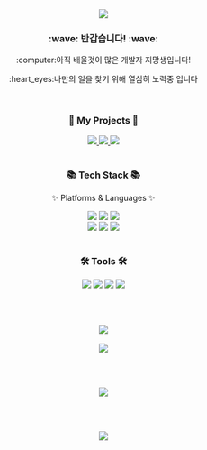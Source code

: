 <div align=center>
<img src="https://capsule-render.vercel.app/api?type=waving&height=250&section=header&color=gradient&customColorList=0,12,21,25,3&text=Welcome&fontSize=55&&desc=SeBin's%20Github%20Profile&descSize=17&descAlign=57&descAlignY=53&animation=fadeIn&fontAlignY=40" />	
</div>

<div align=center>
	<h3>:wave: 반갑습니다! :wave:</h3>
		<p>:computer:아직 배울것이 많은 개발자 지망생입니다!</p>
		<p>:heart_eyes:나만의 일을 찾기 위해 열심히 노력중 입니다</p>
	
</div>

<br>

<div align=center>
	<h3>🎨 My Projects 🎨</h3>
</div>
<div align=center>
	<a href="https://wkdtpqls.github.io/Portfolio/" target="_blank">
		<img src="https://img.shields.io/badge/Portfolio-FF3633?style=flat&logo=Micro.blog&logoColor=white" />
	</a>
  	<a href="https://wkdtpqls.github.io/HtmlCSSHardCoding/" target="_blank">
		<img src="https://img.shields.io/badge/Resume-FF8800?style=flat&logo=Micro.blog&logoColor=white" />
	</a>
	<a href="https://wkdtpqls.github.io/" target=_blank>
		<img src="https://img.shields.io/badge/Blog-184D66?style=flat&logo=Storyblok&logoColor=white" />
	</a>
</div>
  
<br> 
  
<div align=center>
	<h3>📚 Tech Stack 📚</h3>
	<p>✨ Platforms & Languages ✨</p>
</div>
  
<div align=center>
	<img src="https://img.shields.io/badge/HTML5-E34F26?style=flat&logo=HTML5&logoColor=white" />
	<img src="https://img.shields.io/badge/CSS3-1572B6?style=flat&logo=CSS3&logoColor=white" />
	<img src="https://img.shields.io/badge/JavaScript-F7DF1E?style=flat&logo=JavaScript&logoColor=white" />	
  <br>
	<img src="https://img.shields.io/badge/MySQL-4479A1?style=flat&logo=MySQL&logoColor=white" />
  <img src="https://img.shields.io/badge/Python-3776AB?style=flat&logo=Python&logoColor=white" />
  <img src="https://img.shields.io/badge/PHP-777BB4?style=flat&logo=PHP&logoColor=white" />
  

</div>
<br>

<div align=center>
	<h3>🛠 Tools 🛠</h3>
</div>
<div align=center>
	<img src="https://img.shields.io/badge/Eclipse%20IDE-2C2255?style=flat&logo=EclipseIDE&logoColor=white" />
	<img src="https://img.shields.io/badge/Visual%20Studio%20Code-007ACC?style=flat&logo=VisualStudioCode&logoColor=white" />
	<img src="https://img.shields.io/badge/GitHub-181717?style=flat&logo=GitHub&logoColor=white" />
	<img src="https://img.shields.io/badge/Netlify-00C7B7?style=flat&logo=Netlify&logoColor=white" />
</div>
	
<br><br>

<div align=center>
<a href="https://hits.seeyoufarm.com"><img src="https://hits.seeyoufarm.com/api/count/incr/badge.svg?url=https%3A%2F%2Fgithub.com%2Fgjbae1212%2Fhit-counter"/></a>     
</div>

<br>
<!--language-->
<div align=center>
<img src="https://github-readme-stats.vercel.app/api/top-langs/?username=wkdtpqls&layout=compact"> 
</div>

<br><br>
<!--status-->
<div align=center>
<img src="https://github-readme-stats.vercel.app/api?username=wkdtpqls&show_icons=true&theme=buefy">
</div>

<br><br>


<!--footer-->
<div align=center>
<img src="https://capsule-render.vercel.app/api?section=footer&type=waving&color=gradient&customColorList=0,12,21,14,3&height=200&text=Thank%20You&fontSize=50&animation=blink&fontAlignY=70" />	
</div>
